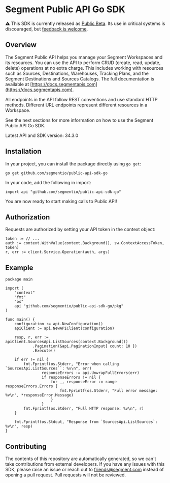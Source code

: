 # Segment Public API Go SDK

:warning: This SDK is currently released as [Public Beta](https://segment.com/legal/first-access-beta-preview/). Its use in critical systems is discouraged, but [feedback is welcome](#contributing).

## Overview

The Segment Public API helps you manage your Segment Workspaces and its resources. You can use the API to perform CRUD (create, read, update, delete) operations at no extra charge. This includes working with resources such as Sources, Destinations, Warehouses, Tracking Plans, and the Segment Destinations and Sources Catalogs. The full documentation is available at [https://docs.segmentapis.com](https://docs.segmentapis.com).

All endpoints in the API follow REST conventions and use standard HTTP methods. Different URL endpoints represent different resources in a Workspace.

See the next sections for more information on how to use the Segment Public API Go SDK.

Latest API and SDK version: 34.3.0

## Installation

In your project, you can install the package directly using `go get`:

```shell
go get github.com/segmentio/public-api-sdk-go
```

In your code, add the following in import:

```golang
import api "github.com/segmentio/public-api-sdk-go"
```

You are now ready to start making calls to Public API!

## Authorization

Requests are authorized by setting your API token in the context object:

```golang
token := // ...
auth := context.WithValue(context.Background(), sw.ContextAccessToken, token)
r, err := client.Service.Operation(auth, args)
```

## Example

```golang
package main

import (
    "context"
    "fmt"
    "os"
    api "github.com/segmentio/public-api-sdk-go/pkg"
)

func main() {
    configuration := api.NewConfiguration()
    apiClient := api.NewAPIClient(configuration)

    resp, r, err := apiClient.SourcesApi.ListSources(context.Background())
			.Pagination(&api.PaginationInput{ count: 10 })
			.Execute()

    if err != nil {
        fmt.Fprintf(os.Stderr, "Error when calling `SourcesApi.ListSources``: %v\n", err)
				responseErrors := api.UnwrapFullErrors(err)
				if responseErrors != nil {
					for _, responseError := range responseErrors.Errors {
						fmt.Fprintf(os.Stderr, "Full error message: %v\n", *responseError.Message)
					}
				}
        fmt.Fprintf(os.Stderr, "Full HTTP response: %v\n", r)
    }

    fmt.Fprintf(os.Stdout, "Response from `SourcesApi.ListSources`: %v\n", resp)
}
```

## Contributing

The contents of this repository are automatically generated, so we can't take contributions from external developers. If you have any issues with this SDK, please raise an issue or reach out to friends@segment.com instead of opening a pull request. Pull requests will not be reviewed.
